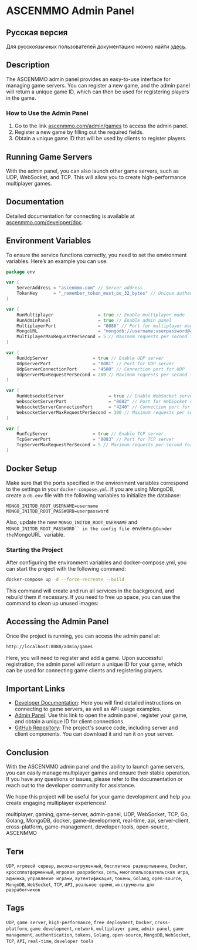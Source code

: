 # ASCENMMO Admin Panel

## Русская версия

Для русскоязычных пользователей документацию можно найти [здесь](https://github.com/ascenmmo/multiplayer-game-servers/blob/master/RU_README.md).


## Description

The ASCENMMO admin panel provides an easy-to-use interface for managing game servers. You can register a new game, and the admin panel will return a unique game ID, which can then be used for registering players in the game.

### How to Use the Admin Panel

1. Go to the link [ascenmmo.com/admin/games](ascenmmo.com/admin/games) to access the admin panel.
2. Register a new game by filling out the required fields.
3. Obtain a unique game ID that will be used by clients to register players.

## Running Game Servers

With the admin panel, you can also launch other game servers, such as UDP, WebSocket, and TCP. This will allow you to create high-performance multiplayer games.

## Documentation

Detailed documentation for connecting is available at [ascenmmo.com/developer/doc](http://ascenmmo.com/developer/doc).

## Environment Variables

To ensure the service functions correctly, you need to set the environment variables. Here’s an example you can use:

```go
package env

var (
	ServerAddress = "ascenmmo.com" // Server address
	TokenKey      = "_remember_token_must_be_32_bytes" // Unique authentication token
)

var (
	RunMultiplayer                 = true // Enable multiplayer mode
	RunAdminPanel                  = true // Enable admin panel
	MultiplayerPort                = "8080" // Port for multiplayer mode
	MongoURL                       = "mongodb://username:userpassword@ascenmmo.com:27017" // MongoDB connection URL
	MultiplayerMaxRequestPerSecond = 5 // Maximum requests per second for multiplayer mode
)

var (
	RunUdpServer                 = true // Enable UDP server
	UdpServerPort                = "8081" // Port for UDP server
	UdpServerConnectionPort      = "4500" // Connection port for UDP
	UdpServerMaxRequestPerSecond = 200 // Maximum requests per second for UDP server
)

var (
	RunWebsocketServer                 = true // Enable WebSocket server
	WebsocketServerPort                = "8082" // Port for WebSocket server
	WebsocketServerConnectionPort      = "4240" // Connection port for WebSocket
	WebsocketServerMaxRequestPerSecond = 100 // Maximum requests per second for WebSocket server
)

var (
	RunTcpServer                 = true // Enable TCP server
	TcpServerPort                = "8083" // Port for TCP server
	TcpServerMaxRequestPerSecond = 5 // Maximum requests per second for TCP server
)

```

## Docker Setup

Make sure that the ports specified in the environment variables correspond to the settings in your `docker-compose.yml`. If you are using MongoDB, create a `db.env` file with the following variables to initialize the database:

```plaintext
MONGO_INITDB_ROOT_USERNAME=username
MONGO_INITDB_ROOT_PASSWORD=userpassword
```
Also, update the new `MONGO_INITDB_ROOT_USERNAME` and `MONGO_INITDB_ROOT_PASSWORD`` in the config file `env/env.go` under the `MongoURL` variable.

### Starting the Project

After configuring the environment variables and docker-compose.yml, you can start the project with the following command:

```bash
docker-compose up -d --force-recreate --build
``` 

This command will create and run all services in the background, and rebuild them if necessary. If you need to free up space, you can use the command to clean up unused images:

## Accessing the Admin Panel
Once the project is running, you can access the admin panel at:
```bash
http://localhost:8080/admin/games
``` 
Here, you will need to register and add a game. Upon successful registration, the admin panel will return a unique ID for your game, which can be used for connecting game clients and registering players.


## Important Links

- [Developer Documentation](http://ascenmmo.com/developer/doc): Here you will find detailed instructions on connecting to game servers, as well as API usage examples.
- [Admin Panel](http://ascenmmo.com/admin/games): Use this link to open the admin panel, register your game, and obtain a unique ID for client connections.
- [GitHub Repository](https://github.com/ascenmmo): The project's source code, including server and client components. You can download it and run it on your server.

## Conclusion

With the ASCENMMO admin panel and the ability to launch game servers, you can easily manage multiplayer games and ensure their stable operation. If you have any questions or issues, please refer to the documentation or reach out to the developer community for assistance.

We hope this project will be useful for your game development and help you create engaging multiplayer experiences!



multiplayer, gaming, game-server, admin-panel, UDP, WebSocket, TCP, Go, Golang, MongoDB, docker, game-development, real-time, api, server-client, cross-platform, game-management, developer-tools, open-source, ASCENMMO


## Теги

`UDP`, `игровой сервер`, `высоконагруженный`, `бесплатное развертывание`, `Docker`, `кроссплатформенный`, `игровая разработка`, `сеть`, `многопользовательская игра`, `админка`, `управление играми`, `аутентификация`, `токены`, `Golang`, `open-source`, `MongoDB`, `WebSocket`, `TCP`, `API`, `реальное время`, `инструменты для разработчиков`

## Tags

`UDP`, `game server`, `high-performance`, `free deployment`, `Docker`, `cross-platform`, `game development`, `network`, `multiplayer game`, `admin panel`, `game management`, `authentication`, `tokens`, `Golang`, `open-source`, `MongoDB`, `WebSocket`, `TCP`, `API`, `real-time`, `developer tools`

